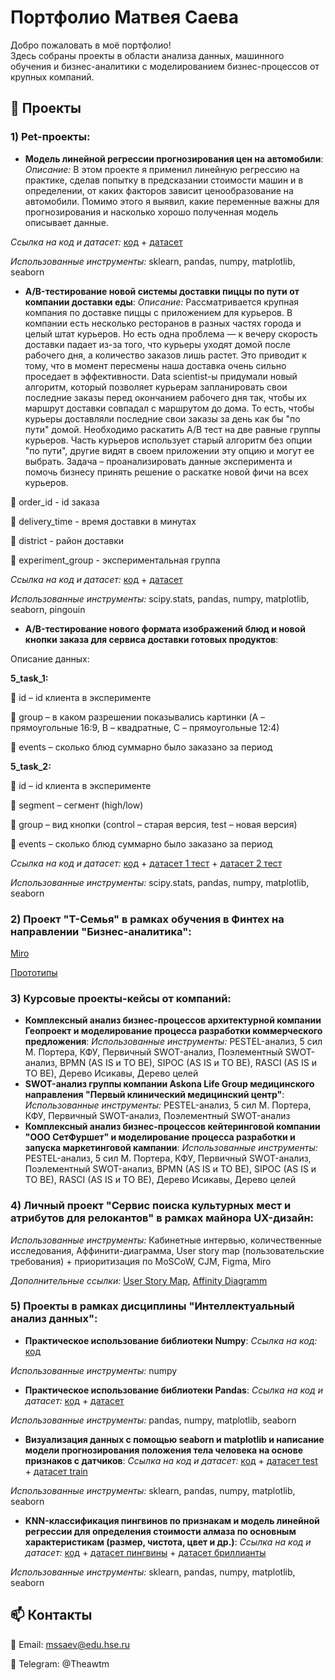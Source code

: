 # Портфолио Матвея Саева
Добро пожаловать в моё портфолио!  
Здесь собраны проекты в области анализа данных, машинного обучения и бизнес-аналитики с моделированием бизнес-процессов от крупных компаний.  

## 📌 Проекты
### 1) Pet-проекты:
- **Модель линейной регрессии прогнозирования цен на автомобили**:
*Описание:*
В этом проекте я применил линейную регрессию на практике, сделав попытку в предсказании стоимости машин и в определении, от каких факторов зависит ценообразование на автомобили. Помимо этого я выявил, какие переменные важны для прогнозирования и насколько хорошо полученная модель описывает данные.

*Ссылка на код и датасет:* [код](https://github.com/Theawtm/theawtm.github.io/blob/main/Pet-проекты%20(Аналитика)/Линейная%20регрессия%20прогнозирования%20цен%20на%20автомобили/Lin_Reg_Cars.ipynb) + [датасет](https://github.com/Theawtm/theawtm.github.io/blob/main/Pet-проекты%20(Аналитика)/Линейная%20регрессия%20прогнозирования%20цен%20на%20автомобили/cars.csv)

*Использованные инструменты:* sklearn, pandas, numpy, matplotlib, seaborn
- **A/B-тестирование новой системы доставки пиццы по пути от компании доставки еды**:
*Описание:* Рассматривается крупная компания по доставке пиццы с приложением для курьеров. В компании есть несколько ресторанов в разных частях города и целый штат курьеров. Но есть одна проблема — к вечеру скорость доставки падает из-за того, что курьеры уходят домой после рабочего дня, а количество заказов лишь растет. Это приводит к тому, что в момент пересмены наша доставка очень сильно проседает в эффективности. Data scientist-ы придумали новый алгоритм, который позволяет курьерам запланировать свои последние заказы перед окончанием рабочего дня так, чтобы их маршрут доставки совпадал с маршрутом до дома. То есть, чтобы курьеры доставляли последние свои заказы за день как бы "по пути" домой. Необходимо раскатить A/B тест на две равные группы курьеров. Часть курьеров использует старый алгоритм без опции "по пути", другие видят в своем приложении эту опцию и могут ее выбрать. Задача – проанализировать данные эксперимента и помочь бизнесу принять решение о раскатке новой фичи на всех курьеров.

	order_id - id заказа

	delivery_time - время доставки в минутах

	district - район доставки

	experiment_group - экспериментальная группа


*Ссылка на код и датасет:* [код](https://github.com/Theawtm/theawtm.github.io/blob/main/Pet-проекты%20(Аналитика)/AB%20тестирование%20доставка%20пиццы/TTests.ipynb) + [датасет](https://github.com/Theawtm/theawtm.github.io/blob/main/Pet-проекты%20(Аналитика)/AB%20тестирование%20доставка%20пиццы/experiment_lesson_4.csv)

*Использованные инструменты:* scipy.stats, pandas, numpy, matplotlib, seaborn, pingouin

- **A/B-тестирование нового формата изображений блюд и новой кнопки заказа для сервиса доставки готовых продуктов**:

Описание данных:

**5_task_1:**

	id – id клиента в эксперименте

	group – в каком разрешении показывались картинки (A – прямоугольные 16:9, B – квадратные, C – прямоугольные 12:4)

	events – сколько блюд суммарно было заказано за период

**5_task_2:**

	id – id клиента в эксперименте

	segment – сегмент (high/low)

	group – вид кнопки (control – старая версия, test – новая версия)

	events – сколько блюд суммарно было заказано за период

*Ссылка на код и датасет:* [код](https://github.com/Theawtm/theawtm.github.io/blob/main/Pet-проекты%20(Аналитика)/AB-тестирование%20доставка%20готовых%20продуктов/Delivery.ipynb) + [датасет 1 тест](https://github.com/Theawtm/theawtm.github.io/blob/main/Pet-проекты%20(Аналитика)/AB-тестирование%20доставка%20готовых%20продуктов/5_task_1.csv) + [датасет 2 тест](https://github.com/Theawtm/theawtm.github.io/blob/main/Pet-проекты%20(Аналитика)/AB-тестирование%20доставка%20готовых%20продуктов/5_task_2.csv)

*Использованные инструменты:* scipy.stats, pandas, numpy, matplotlib, seaborn

### 2) Проект "Т-Семья" в рамках обучения в Финтех на направлении "Бизнес-аналитика":

[Miro](https://miro.com/app/board/uXjVLq1AJYw=/)

[Прототипы](https://www.figma.com/design/CRPhELKKcaoYmRPJ95PmoZ/Untitled?node-id=0-1&t=j2gN5HoYjzKa4dJ4-1)

### 3) Курсовые проекты-кейсы от компаний:
- **Комплексный анализ бизнес-процессов архитектурной компании Геопроект и моделирование процесса разработки коммерческого предложения**:
*Использованные инструменты:* PESTEL-анализ, 5 сил М. Портера, КФУ, Первичный SWOT-анализ, Поэлементный SWOT-анализ, BPMN (AS IS и TO BE), SIPOC (AS IS и TO BE), RASCI (AS IS и TO BE), Дерево Исикавы, Дерево целей
- **SWOT-анализ группы компании Askona Life Group медицинского направления "Первый клинический медицинский центр"**:
*Использованные инструменты:* PESTEL-анализ, 5 сил М. Портера, КФУ, Первичный SWOT-анализ, Поэлементный SWOT-анализ
- **Комплексный анализ бизнес-процессов кейтеринговой компании "ООО СетФуршет" и моделирование процесса разработки и запуска маркетинговой кампании**:
*Использованные инструменты:* PESTEL-анализ, 5 сил М. Портера, КФУ, Первичный SWOT-анализ, Поэлементный SWOT-анализ, BPMN (AS IS и TO BE), SIPOC (AS IS и TO BE), RASCI (AS IS и TO BE), Дерево Исикавы, Дерево целей
### 4) Личный проект "Сервис поиска культурных мест и атрибутов для релокантов" в рамках майнора UX-дизайн:
*Использованные инструменты:* Кабинетные интервью, количественные исследования, Аффинити-диаграмма, User story map (пользовательские требования) + приоритизация по MoSCoW, CJM, Figma, Miro

*Дополнительные ссылки:* [User Story Map](https://miro.com/app/board/uXjVIQUzfUA=/), [Affinity Diagramm](https://miro.com/app/board/uXjVLEUuitc=/)
### 5) Проекты в рамках дисциплины "Интеллектуальный анализ данных":
- **Практическое использование библиотеки Numpy**:
*Ссылка на код:* [код](https://github.com/Theawtm/theawtm.github.io/blob/main/ИАД/Numpy%20(1).ipynb)

*Использованные инструменты:* numpy
- **Практическое использование библиотеки Pandas**:
*Ссылка на код и датасет:* [код](https://github.com/Theawtm/theawtm.github.io/blob/main/ИАД/Работа%20с%20Pandas/Pandas%20(2).ipynb) + [датасет](https://github.com/Theawtm/theawtm.github.io/blob/main/ИАД/Работа%20с%20Pandas/data.csv)

*Использованные инструменты:* pandas, numpy, matplotlib, seaborn
- **Визуализация данных с помощью seaborn и matplotlib и написание модели прогнозирования положения тела человека на основе признаков с датчиков**:
*Ссылка на код и датасет:* [код](https://github.com/Theawtm/theawtm.github.io/blob/main/ИАД/Визуализация%20и%20модель%20прогнозирования%20положения%20тела/Visualisations%20%2B%20predict%20(3).ipynb) + [датасет test](https://github.com/Theawtm/theawtm.github.io/blob/main/ИАД/Визуализация%20и%20модель%20прогнозирования%20положения%20тела/test.csv) + [датасет train](https://github.com/Theawtm/theawtm.github.io/blob/main/ИАД/Визуализация%20и%20модель%20прогнозирования%20положения%20тела/train.csv)

*Использованные инструменты:* sklearn, pandas, numpy, matplotlib, seaborn
- **KNN-классификация пингвинов по признакам и модель линейной регрессии для определения стоимости алмаза по основным характеристикам (размер, чистота, цвет и др.)**:
*Ссылка на код и датасет:* [код](https://github.com/Theawtm/theawtm.github.io/blob/main/ИАД/Линейная%20регрессия%20и%20KNN/KNN%20и%20Линейная%20регрессия%20(4).ipynb) + [датасет пингвины](https://github.com/Theawtm/theawtm.github.io/blob/main/ИАД/Линейная%20регрессия%20и%20KNN/penguins_data.csv) + [датасет бриллианты](https://github.com/Theawtm/theawtm.github.io/blob/main/ИАД/Линейная%20регрессия%20и%20KNN/diamonds.csv)

*Использованные инструменты:* sklearn, pandas, numpy, matplotlib, seaborn

## 📫 Контакты

📧 Email: mssaev@edu.hse.ru 

💼 Telegram: @Theawtm
